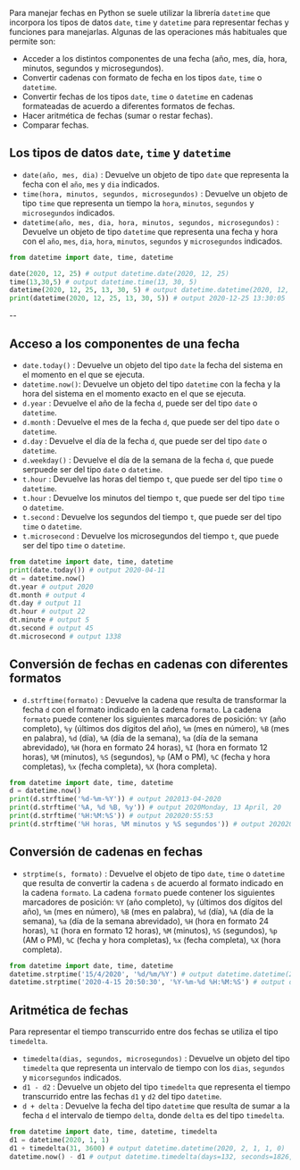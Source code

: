 
Para manejar fechas en Python se suele utilizar la librería `datetime` que incorpora los tipos de datos `date`, `time` y `datetime` para representar fechas y funciones para manejarlas. Algunas de las operaciones más habituales que permite son:

- Acceder a los distintos componentes de una fecha (año, mes, día, hora, minutos, segundos y microsegundos).
- Convertir cadenas con formato de fecha en los tipos `date`, `time` o `datetime`.
- Convertir fechas de los tipos `date`, `time` o `datetime` en cadenas formateadas de acuerdo a diferentes formatos de fechas.
- Hacer aritmética de fechas (sumar o restar fechas).
- Comparar fechas.

## Los tipos de datos `date`, `time` y `datetime`

- `date(año, mes, dia)` : Devuelve un objeto de tipo `date` que representa la fecha con el `año`, `mes` y `dia` indicados.
- `time(hora, minutos, segundos, microsegundos)` : Devuelve un objeto de tipo `time` que representa un tiempo la `hora`, `minutos`, `segundos` y `microsegundos` indicados.
- `datetime(año, mes, dia, hora, minutos, segundos, microsegundos)` : Devuelve un objeto de tipo `datetime` que representa una fecha y hora con el `año`, `mes`, `dia`, `hora`, `minutos`, `segundos` y `microsegundos` indicados.

```python linenums="1"
from datetime import date, time, datetime

date(2020, 12, 25) # output datetime.date(2020, 12, 25)
time(13,30,5) # output datetime.time(13, 30, 5)
datetime(2020, 12, 25, 13, 30, 5) # output datetime.datetime(2020, 12, 25, 13, 30, 5)
print(datetime(2020, 12, 25, 13, 30, 5)) # output 2020-12-25 13:30:05
```

--

## Acceso a los componentes de una fecha

- `date.today()` : Devuelve un objeto del tipo `date` la fecha del sistema en el momento en el que se ejecuta.
- `datetime.now()`: Devuelve un objeto del tipo `datetime` con la fecha y la hora del sistema en el momento exacto en el que se ejecuta.
- `d.year` : Devuelve el año de la fecha `d`, puede ser del tipo `date` o `datetime`.
- `d.month` : Devuelve el mes de la fecha `d`, que puede ser del tipo `date` o `datetime`.
- `d.day` : Devuelve el día de la fecha `d`, que puede ser del tipo `date` o `datetime`.
- `d.weekday()` : Devuelve el día de la semana de la fecha `d`, que puede serpuede ser del tipo `date` o `datetime`.
- `t.hour` : Devuelve las horas del tiempo `t`, que puede ser del tipo `time` o `datetime`.
- `t.hour` : Devuelve los minutos del tiempo `t`, que puede ser del tipo `time` o `datetime`.
- `t.second` : Devuelve los segundos del tiempo `t`, que puede ser del tipo `time` o `datetime`.
- `t.microsecond` : Devuelve los microsegundos del tiempo `t`, que puede ser del tipo `time` o `datetime`.

```python linenums="1"
from datetime import date, time, datetime
print(date.today()) # output 2020-04-11
dt = datetime.now()
dt.year # output 2020
dt.month # output 4
dt.day # output 11
dt.hour # output 22
dt.minute # output 5
dt.second # output 45
dt.microsecond # output 1338
```

## Conversión de fechas en cadenas con diferentes formatos

- `d.strftime(formato)` : Devuelve la cadena que resulta de transformar la fecha `d` con el formato indicado en la cadena `formato`. La cadena `formato` puede contener los siguientes marcadores de posición: `%Y` (año completo), `%y` (últimos dos dígitos del año), `%m` (mes en número), `%B` (mes en palabra), `%d` (día), `%A` (día de la semana), `%a` (día de la semana abrevidado), `%H` (hora en formato 24 horas), `%I` (hora en formato 12 horas), `%M` (minutos), `%S` (segundos), `%p` (AM o PM), `%C` (fecha y hora completas), `%x` (fecha completa), `%X` (hora completa).

```python linenums="1"
from datetime import date, time, datetime
d = datetime.now()
print(d.strftime('%d-%m-%Y')) # output 202013-04-2020
print(d.strftime('%A, %d %B, %y')) # output 2020Monday, 13 April, 20
print(d.strftime('%H:%M:%S')) # output 202020:55:53
print(d.strftime('%H horas, %M minutos y %S segundos')) # output 202020 horas, 55 minutos y 53 segundos
```

## Conversión de cadenas en fechas

- `strptime(s, formato)` : Devuelve el objeto de tipo `date`, `time` o `datetime` que resulta de convertir la cadena `s` de acuerdo al formato indicado en la cadena `formato`. La cadena `formato` puede contener los siguientes marcadores de posición: `%Y` (año completo), `%y` (últimos dos dígitos del año), `%m` (mes en número), `%B` (mes en palabra), `%d` (día), `%A` (día de la semana), `%a` (día de la semana abrevidado), `%H` (hora en formato 24 horas), `%I` (hora en formato 12 horas), `%M` (minutos), `%S` (segundos), `%p` (AM o PM), `%C` (fecha y hora completas), `%x` (fecha completa), `%X` (hora completa).

```python linenums="1"
from datetime import date, time, datetime
datetime.strptime('15/4/2020', '%d/%m/%Y') # output datetime.datetime(2020, 4, 15, 0, 0)
datetime.strptime('2020-4-15 20:50:30', '%Y-%m-%d %H:%M:%S') # output datetime.datetime(2020, 4, 15, 20, 50, 30)
```

## Aritmética de fechas

Para representar el tiempo transcurrido entre dos fechas se utiliza el tipo `timedelta`.

- `timedelta(dias, segundos, microsegundos)` : Devuelve un objeto del tipo `timedelta` que representa un intervalo de tiempo con los `dias`, `segundos` y `micorsegundos` indicados.
- `d1 - d2` : Devuelve un objeto del tipo `timedelta` que representa el tiempo transcurrido entre las fechas `d1` y `d2` del tipo `datetime`.
- `d + delta` : Devuelve la fecha del tipo `datetime` que resulta de sumar a la fecha `d` el intervalo de tiempo `delta`, donde `delta` es del tipo `timedelta`. 

```python linenums="1"
from datetime import date, time, datetime, timedelta
d1 = datetime(2020, 1, 1)
d1 + timedelta(31, 3600) # output datetime.datetime(2020, 2, 1, 1, 0)
datetime.now() - d1 # output datetime.timedelta(days=132, seconds=1826, microseconds=895590)
```

